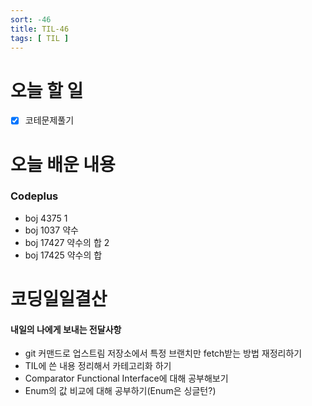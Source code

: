 ```yaml
---
sort: -46
title: TIL-46
tags: [ TIL ]
---
```


# 오늘 할 일

- [x] 코테문제풀기

# 오늘 배운 내용  

### Codeplus

* boj 4375 1
* boj 1037 약수
* boj 17427 약수의 합 2
* boj 17425 약수의 합



# 코딩일일결산

#### 내일의 나에게 보내는 전달사항

* git 커맨드로 업스트림 저장소에서 특정 브랜치만 fetch받는 방법 재정리하기
* TIL에 쓴 내용 정리해서 카테고리화 하기
* Comparator Functional Interface에 대해 공부해보기
* Enum의 값 비교에 대해 공부하기(Enum은 싱글턴?)

